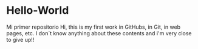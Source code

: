 # Hello-World
Mi primer repositorio
Hi, this is my first work in GitHubs, in Git, in web pages, etc.  I don´t know anything about these contents and i'm very close to give up!! 
